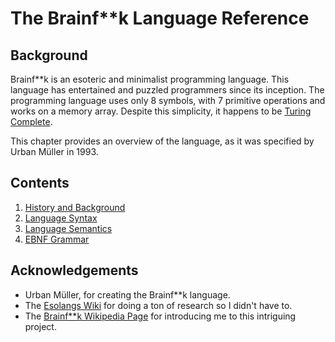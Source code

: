 # The Brainf**k Language Reference

## Background

Brainf**k is an esoteric and minimalist programming language. This language has entertained and puzzled programmers since its inception.
The programming language uses only 8 symbols, with 7 primitive operations and works on a memory array. Despite this simplicity,
it happens to be [Turing Complete](https://en.wikipedia.org/wiki/Turing_completeness).

This chapter provides an overview of the language, as it was specified by Urban Müller in 1993.

## Contents

1. [History and Background](./background.md)
1. [Language Syntax](./language-syntax.md)
1. [Language Semantics](./language-semantics.md)
1. [EBNF Grammar](./ebnf-grammar.md)

## Acknowledgements

- Urban Müller, for creating the Brainf**k language.
- The [Esolangs Wiki](https://esolangs.org/wiki) for doing a ton of research so I didn't have to.
- The [Brainf**k Wikipedia Page](https://en.wikipedia.org/wiki/Brainfuck) for introducing me to this intriguing project.
